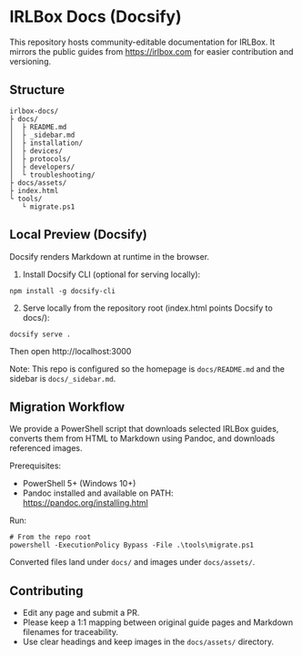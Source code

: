 # IRLBox Docs (Docsify)

This repository hosts community-editable documentation for IRLBox. It mirrors the public guides from https://irlbox.com for easier contribution and versioning.

## Structure

```
irlbox-docs/
├ docs/
│  ├ README.md
│  ├ _sidebar.md
│  ├ installation/
│  ├ devices/
│  ├ protocols/
│  ├ developers/
│  └ troubleshooting/
├ docs/assets/
├ index.html
└ tools/
   └ migrate.ps1
```

## Local Preview (Docsify)

Docsify renders Markdown at runtime in the browser.

1) Install Docsify CLI (optional for serving locally):

```
npm install -g docsify-cli
```

2) Serve locally from the repository root (index.html points Docsify to docs/):

```
docsify serve .
```

Then open http://localhost:3000

Note: This repo is configured so the homepage is `docs/README.md` and the sidebar is `docs/_sidebar.md`.

## Migration Workflow

We provide a PowerShell script that downloads selected IRLBox guides, converts them from HTML to Markdown using Pandoc, and downloads referenced images.

Prerequisites:
- PowerShell 5+ (Windows 10+)
- Pandoc installed and available on PATH: https://pandoc.org/installing.html

Run:

```
# From the repo root
powershell -ExecutionPolicy Bypass -File .\tools\migrate.ps1
```

Converted files land under `docs/` and images under `docs/assets/`.

## Contributing

- Edit any page and submit a PR.
- Please keep a 1:1 mapping between original guide pages and Markdown filenames for traceability.
- Use clear headings and keep images in the `docs/assets/` directory.
